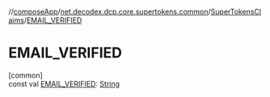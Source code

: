 //[composeApp](../../../index.md)/[net.decodex.dcp.core.supertokens.common](../index.md)/[SuperTokensClaims](index.md)/[EMAIL_VERIFIED](-e-m-a-i-l_-v-e-r-i-f-i-e-d.md)

# EMAIL_VERIFIED

[common]\
const val [EMAIL_VERIFIED](-e-m-a-i-l_-v-e-r-i-f-i-e-d.md): [String](https://kotlinlang.org/api/latest/jvm/stdlib/kotlin/-string/index.html)
